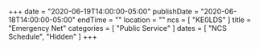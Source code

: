 +++
date = "2020-06-19T14:00:00-05:00"
publishDate = "2020-06-18T14:00:00-05:00"
endTime = ""
location = ""
ncs = [ "KE0LDS" ]
title = "Emergency Net"
categories = [ "Public Service" ]
dates = [ "NCS Schedule", "Hidden" ]
+++
